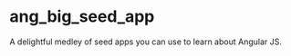 ang_big_seed_app
================

A delightful medley of seed apps you can use to learn about Angular JS.

